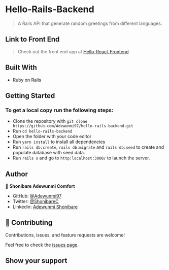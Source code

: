 # Hello-Rails-Backend
> A Rails API that generate random greetings from different languages.

## Link to Front End
> Check out the front end app at  [Hello-React-Frontend](https://github.com/Adewunmi97/hello-react-frontend.git)
## Built With

- Ruby on Rails

## Getting Started

### To get a local copy run the following steps:

- Clone the repository with `git clone https://github.com/Adewunmi97/hello-rails-backend.git`
- Run `cd hello-rails-backend`
- Open the folder with your code editor
- Run `yarn install` to install all dependencies
- Run `rails db:create`, `rails db:migrate` and `rails db:seed` to create and populate database with seed data.
- Run `rails s` and go to `http:localhost:3000/` to launch the server.

## Author

👤 **Shonibare Adewunmi Comfort**
- GitHub: [@Adewunmi97](https://github.com/Adewunmi97)
- Twitter: [@ShonibareC](https://twitter.com/ShonibareC)
- Linkedin: [Adewunmi Shonibare](https://www.linkedin.com/in/adewunmi97)

## 🤝 Contributing

Contributions, issues, and feature requests are welcome!

Feel free to check the [issues page](https://github.com/Adewunmi97/hello-rails-backend/issues).

## Show your support
